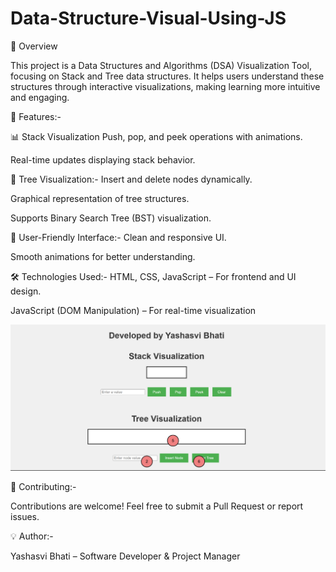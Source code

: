 # Data-Structure-Visual-Using-JS
🚀 Overview

This project is a Data Structures and Algorithms (DSA) Visualization Tool, focusing on Stack and Tree data structures. It helps users understand these structures through interactive visualizations, making learning more intuitive and engaging.


📌 Features:-

📊 Stack Visualization
Push, pop, and peek operations with animations.

Real-time updates displaying stack behavior.


🌳 Tree Visualization:-
Insert and delete nodes dynamically.

Graphical representation of tree structures.

Supports Binary Search Tree (BST) visualization.


🎨 User-Friendly Interface:-
Clean and responsive UI.

Smooth animations for better understanding.


🛠️ Technologies Used:-
HTML, CSS, JavaScript – For frontend and UI design.

JavaScript (DOM Manipulation) – For real-time visualization


![image alt](https://github.com/Itsyashasvibhati/Data-Structure-Visual-Using-JS/blob/7e184997ea7c1873c547cc060203158298e01c32/Screenshotdsa.png)



🤝 Contributing:-

Contributions are welcome! Feel free to submit a Pull Request or report issues.

💡 Author:-

Yashasvi Bhati – Software Developer & Project Manager

